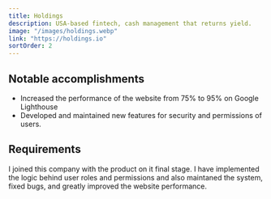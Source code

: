 ```yaml
---
title: Holdings
description: USA-based fintech, cash management that returns yield.
image: "/images/holdings.webp"
link: "https://holdings.io"
sortOrder: 2
---
```


## Notable accomplishments
- Increased the performance of the website from 75% to 95% on Google Lighthouse
- Developed and maintained new features for security and permissions of users.

## Requirements
I joined this company with the product on it final stage. I have implemented the logic behind user roles and permissions and also maintaned the system, fixed bugs, and greatly improved the website performance.
